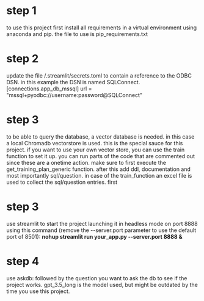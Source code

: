 # step 1
to use this project first install all requirements in a virtual environment using anaconda and pip.
the file to use is pip_requirements.txt
# step 2
update the file /.streamlit/secrets.toml to contain a reference to the ODBC DSN. in this example the DSN is named SQLConnect.
[connections.app_db_mssql]
url = "mssql+pyodbc://username:password@SQLConnect"
# step 3
to be able to query the database, a vector database is needed. in this case a local Chromadb vectorstore is used. this is the special sauce for this project. 
if you want to use your own vector store, you can use the train function to set it up. you can run parts of the code that are commented out since these are a onetime action. make sure to first execute the get_training_plan_generic function. after this add ddl, documentation and most importantly sql/question. in case of the train_function an excel file is used to collect the sql/question entries.
first 
# step 3
use streamlit to start the project launching it in headless mode on port 8888 using this command (remove the --server.port parameter to use the default port of 8501):
**nohup streamlit run your_app.py --server.port 8888 &**
# step 4
use askdb: followed by the question you want to ask the db to see if the project works. gpt_3.5_long is the model used, but might be outdated by the time you use this project.